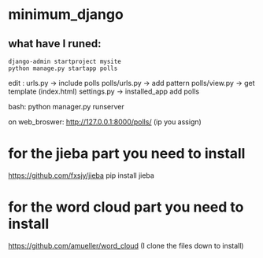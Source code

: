 # minimum_django

## what have I runed:
```
django-admin startproject mysite
python manage.py startapp polls
```

edit :
urls.py -> include polls
polls/urls.py -> add pattern 
polls/view.py -> get template (index.html)
settings.py -> installed_app add polls


bash:
python manager.py runserver 

on web_broswer:
http://127.0.0.1:8000/polls/
(ip you assign)

# for the jieba  part you need to install 
https://github.com/fxsjy/jieba
pip install jieba


# for the word cloud part you need to install 
https://github.com/amueller/word_cloud
(I clone the files down to install)
